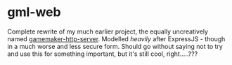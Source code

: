 # gml-web
 Complete rewrite of my much earlier project, the equally uncreatively named [gamemaker-http-server](https://github.com/thennothinghappened/gamemaker-http-server). Modelled *heavily* after ExpressJS - though in a much worse and less secure form. Should go without saying not to try and use this for something important, but it's still cool, right.....???
